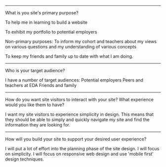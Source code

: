  ------------------------------
What is you site's primary purpose?

To help me in learning to build a website

To exhibit my portfolio to potential employers

Non-primary purposes:
To inform my cohort and teachers about my views on various questions and my understanding of various concepts

To keep my friends and family up to date with what I am doing.



------------------------------
Who is your target audience?

I have a number of target audiences:
Potential employers
Peers and teachers at EDA
Friends and family


------------------------------
How do you want site visitors to interact with your site? What experience would you like them to have?

I want my site visitors to experience simplicity in design. This means that they should be able to simply and quickly navigate my site and find the information they are looking for.
 


------------------------------
How will you build your site to support your desired user experience?

I will put a lot of effort into the planning phase of the site design. I will focus on simplicity. I will focus on responsive web design and use 'mobile first' design techniques.
